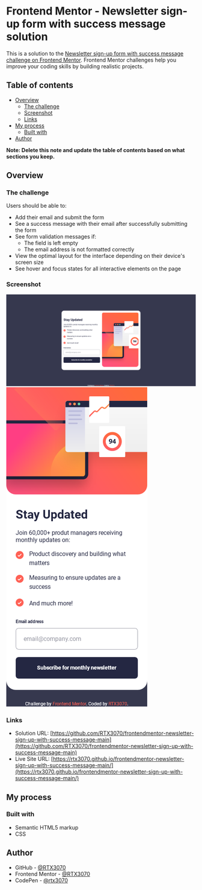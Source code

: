 # Frontend Mentor - Newsletter sign-up form with success message solution

This is a solution to the [Newsletter sign-up form with success message challenge on Frontend Mentor](https://www.frontendmentor.io/challenges/newsletter-signup-form-with-success-message-3FC1AZbNrv). Frontend Mentor challenges help you improve your coding skills by building realistic projects. 

## Table of contents

- [Overview](#overview)
  - [The challenge](#the-challenge)
  - [Screenshot](#screenshot)
  - [Links](#links)
- [My process](#my-process)
  - [Built with](#built-with)
- [Author](#author)

**Note: Delete this note and update the table of contents based on what sections you keep.**

## Overview

### The challenge

Users should be able to:

- Add their email and submit the form
- See a success message with their email after successfully submitting the form
- See form validation messages if:
  - The field is left empty
  - The email address is not formatted correctly
- View the optimal layout for the interface depending on their device's screen size
- See hover and focus states for all interactive elements on the page

### Screenshot

![Desktop View](./desktop-view.png)
![Mobile View](./mobile-view.png)

### Links

- Solution URL: [https://github.com/RTX3070/frontendmentor-newsletter-sign-up-with-success-message-main](https://github.com/RTX3070/frontendmentor-newsletter-sign-up-with-success-message-main)
- Live Site URL: [https://rtx3070.github.io/frontendmentor-newsletter-sign-up-with-success-message-main/](https://rtx3070.github.io/frontendmentor-newsletter-sign-up-with-success-message-main/)

## My process

### Built with

- Semantic HTML5 markup
- CSS

## Author

- GitHub - [@RTX3070](https://github.com/RTX3070)
- Frontend Mentor - [@RTX3070](https://www.frontendmentor.io/profile/RTX3070)
- CodePen - [@rtx3070](https://codepen.io/rtx3070)